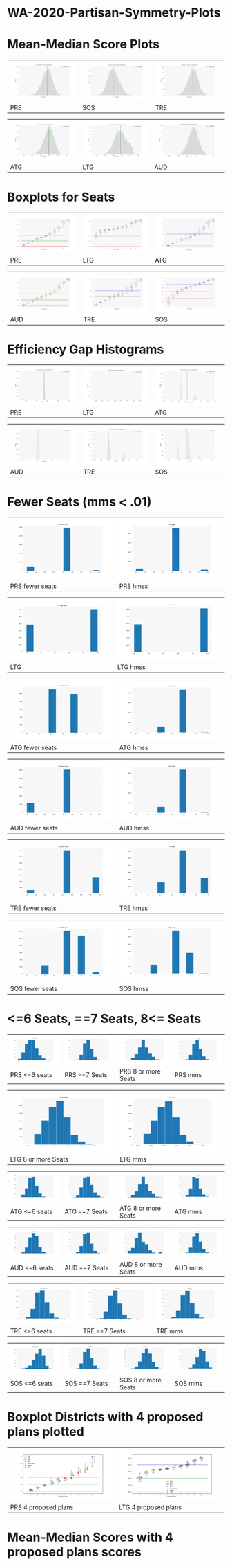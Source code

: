 # WA-2020-Partisan-Symmetry-Plots

# Mean-Median Score Plots 

<table> <tr><td><img src="https://github.com/PBabar1/WA-2020-Partisan-Symmetry-Plots/blob/main/PRSmm_hist.png"></td><td><img src="https://github.com/PBabar1/WA-2020-Partisan-Symmetry-Plots/blob/main/SOSmm_hist.png"></td><td><img src="https://github.com/PBabar1/WA-2020-Partisan-Symmetry-Plots/blob/main/TREmm_hist.png"></td></tr> <tr><td>PRE</td><td>SOS</td><td>TRE</td></tr> </table>
<table><tr><td><img src="https://github.com/PBabar1/WA-2020-Partisan-Symmetry-Plots/blob/main/ATGmm_hist.png"></td><td><img src="https://github.com/PBabar1/WA-2020-Partisan-Symmetry-Plots/blob/main/LTGmm_hist.png"></td><td><img src="https://github.com/PBabar1/WA-2020-Partisan-Symmetry-Plots/blob/main/AUDmm_hist.png"></td></tr> <tr><td>ATG</td><td>LTG</td><td>AUD</td></tr> </table>

# Boxplots for Seats 

<table> <tr><td><img src="https://github.com/PBabar1/WA-2020-Partisan-Symmetry-Plots/blob/main/PRS_box.png"></td><td><img src="https://github.com/PBabar1/WA-2020-Partisan-Symmetry-Plots/blob/main/LTG_box.png"></td><td><img src="https://github.com/PBabar1/WA-2020-Partisan-Symmetry-Plots/blob/main/ATG_box.png"></td></tr> <tr><td>PRE</td><td>LTG</td><td>ATG</td></tr> </table>
<table><tr><td><img src="https://github.com/PBabar1/WA-2020-Partisan-Symmetry-Plots/blob/main/AUD_box.png"></td><td><img src="https://github.com/PBabar1/WA-2020-Partisan-Symmetry-Plots/blob/main/TRE_box.png"></td><td><img src="https://github.com/PBabar1/WA-2020-Partisan-Symmetry-Plots/blob/main/SOS_box.png"></td></tr> <tr><td>AUD</td><td>TRE</td><td>SOS</td></tr> </table>

# Efficiency Gap Histograms

<table> <tr><td><img src="https://github.com/PBabar1/WA-2020-Partisan-Symmetry-Plots/blob/main/PRSeg_hist.png"></td><td><img src="https://github.com/PBabar1/WA-2020-Partisan-Symmetry-Plots/blob/main/LTGeg_hist.png"></td><td><img src="https://github.com/PBabar1/WA-2020-Partisan-Symmetry-Plots/blob/main/ATGeg_hist.png"></td></tr> <tr><td>PRE</td><td>LTG</td><td>ATG</td></tr> </table>
<table><tr><td><img src="https://github.com/PBabar1/WA-2020-Partisan-Symmetry-Plots/blob/main/AUDeg_hist.png"></td><td><img src="https://github.com/PBabar1/WA-2020-Partisan-Symmetry-Plots/blob/main/TREeg_hist.png"></td><td><img src="https://github.com/PBabar1/WA-2020-Partisan-Symmetry-Plots/blob/main/SOSeg_hist.png"></td></tr> <tr><td>AUD</td><td>TRE</td><td>SOS</td></tr> </table>

# Fewer Seats (mms < .01)

<table> <tr><td><img src="https://github.com/PBabar1/WA-2020-Partisan-Symmetry-Plots/blob/main/PRS_fewer_seats.png"></td><td><img src="https://github.com/PBabar1/WA-2020-Partisan-Symmetry-Plots/blob/main/PRS_hmss.png"></td></tr> <tr><td>PRS fewer seats</td><td>PRS hmss</td></tr> </table>

<table> <tr><td><img src="https://github.com/PBabar1/WA-2020-Partisan-Symmetry-Plots/blob/main/LTG_fewer_seats.png"></td><td><img src="https://github.com/PBabar1/WA-2020-Partisan-Symmetry-Plots/blob/main/LTG_hmss.png"></td></tr> <tr><td>LTG</td><td>LTG hmss</td></tr> </table>

<table> <tr><td><img src="https://github.com/PBabar1/WA-2020-Partisan-Symmetry-Plots/blob/main/ATG_fewer_seats.png"></td><td><img src="https://github.com/PBabar1/WA-2020-Partisan-Symmetry-Plots/blob/main/ATG_hmss.png"></td></tr> <tr><td>ATG fewer seats</td><td>ATG hmss</td></tr> </table>

<table> <tr><td><img src="https://github.com/PBabar1/WA-2020-Partisan-Symmetry-Plots/blob/main/AUD_fewer_seats.png"></td><td><img src="https://github.com/PBabar1/WA-2020-Partisan-Symmetry-Plots/blob/main/AUD_hmss.png"></td></tr> <tr><td>AUD fewer seats</td><td>AUD hmss</td></tr> </table>

<table> <tr><td><img src="https://github.com/PBabar1/WA-2020-Partisan-Symmetry-Plots/blob/main/TRE_fewer_seats.png"></td><td><img src="https://github.com/PBabar1/WA-2020-Partisan-Symmetry-Plots/blob/main/TRE_hmss.png"></td></tr> <tr><td>TRE fewer seats</td><td>TRE hmss</td></tr> </table>

<table> <tr><td><img src="https://github.com/PBabar1/WA-2020-Partisan-Symmetry-Plots/blob/main/SOS_fewer_seats.png"></td><td><img src="https://github.com/PBabar1/WA-2020-Partisan-Symmetry-Plots/blob/main/SOS_hmss.png"></td></tr> <tr><td>SOS fewer seats</td><td>SOS hmss</td></tr> </table>

# <=6 Seats, ==7 Seats, 8<= Seats

<table> <tr><td><img src="https://github.com/PBabar1/WA-2020-Partisan-Symmetry-Plots/blob/main/PRS_6_orless.png"></td><td><img src="https://github.com/PBabar1/WA-2020-Partisan-Symmetry-Plots/blob/main/PRS_exactly7.png"></td><td><img src='https://github.com/PBabar1/WA-2020-Partisan-Symmetry-Plots/blob/main/PRS8ormore.png'></td><td><img src='https://github.com/PBabar1/WA-2020-Partisan-Symmetry-Plots/blob/main/PRS_mms.png'></td></tr><tr><td>PRS <=6 seats</td><td>PRS ==7 Seats</td><td>PRS 8 or more Seats</td><td>PRS mms</td></tr></table>

<table> <tr><td><img src='https://github.com/PBabar1/WA-2020-Partisan-Symmetry-Plots/blob/main/LTG8ormore.png'></td><td><img src='https://github.com/PBabar1/WA-2020-Partisan-Symmetry-Plots/blob/main/LTG_mms.png'></td></tr><tr><td>LTG 8 or more Seats</td><td>LTG mms</td></tr></table>

<table> <tr><td><img src="https://github.com/PBabar1/WA-2020-Partisan-Symmetry-Plots/blob/main/ATG_6_orless.png"></td><td><img src="https://github.com/PBabar1/WA-2020-Partisan-Symmetry-Plots/blob/main/ATG_exactly7.png"></td><td><img src='https://github.com/PBabar1/WA-2020-Partisan-Symmetry-Plots/blob/main/PRS8ormore.png'></td><td><img src='https://github.com/PBabar1/WA-2020-Partisan-Symmetry-Plots/blob/main/ATG_mms.png'></td></tr><tr><td>ATG <=6 seats</td><td>ATG ==7 Seats</td><td>ATG 8 or more Seats</td><td>ATG mms</td></tr></table>

<table> <tr><td><img src="https://github.com/PBabar1/WA-2020-Partisan-Symmetry-Plots/blob/main/AUD_6_orless.png"></td><td><img src="https://github.com/PBabar1/WA-2020-Partisan-Symmetry-Plots/blob/main/AUD_exactly7.png"></td><td><img src='https://github.com/PBabar1/WA-2020-Partisan-Symmetry-Plots/blob/main/AUD8orless.png'></td><td><img src='https://github.com/PBabar1/WA-2020-Partisan-Symmetry-Plots/blob/main/PRS_mms.png'></td></tr><tr><td>AUD <=6 seats</td><td>AUD ==7 Seats</td><td>AUD 8 or more Seats</td><td>AUD mms</td></tr></table>

<table> <tr><td><img src="https://github.com/PBabar1/WA-2020-Partisan-Symmetry-Plots/blob/main/TRE_6_orless.png"></td><td><img src="https://github.com/PBabar1/WA-2020-Partisan-Symmetry-Plots/blob/main/PRS_exactly7.png"></td><td><img src='https://github.com/PBabar1/WA-2020-Partisan-Symmetry-Plots/blob/main/TRE_mms.png'></td></tr><tr><td>TRE <=6 seats</td><td>TRE ==7 Seats</td><td>TRE mms</td></tr></table>

<table> <tr><td><img src="https://github.com/PBabar1/WA-2020-Partisan-Symmetry-Plots/blob/main/SOS_6_orless.png"></td><td><img src="https://github.com/PBabar1/WA-2020-Partisan-Symmetry-Plots/blob/main/PRS_exactly7.png"></td><td><img src='https://github.com/PBabar1/WA-2020-Partisan-Symmetry-Plots/blob/main/SOS8ormore.png'></td><td><img src='https://github.com/PBabar1/WA-2020-Partisan-Symmetry-Plots/blob/main/SOS_mms.png'></td></tr><tr><td>SOS <=6 seats</td><td>SOS ==7 Seats</td><td>SOS 8 or more Seats</td><td>SOS mms</td></tr></table>

# Boxplot Districts with 4 proposed plans plotted 

<table> <tr><td><img src='https://github.com/PBabar1/WA-2020-Partisan-Symmetry-Plots/blob/main/PRS_4proposed_boxes.png'></td><td><img src='https://github.com/PBabar1/WA-2020-Partisan-Symmetry-Plots/blob/main/LTG_4proposed_boxes.png'></td></tr><tr><td>PRS 4 proposed plans</td><td>LTG 4 proposed plans</td></tr></table>


# Mean-Median Scores with 4 proposed plans scores



